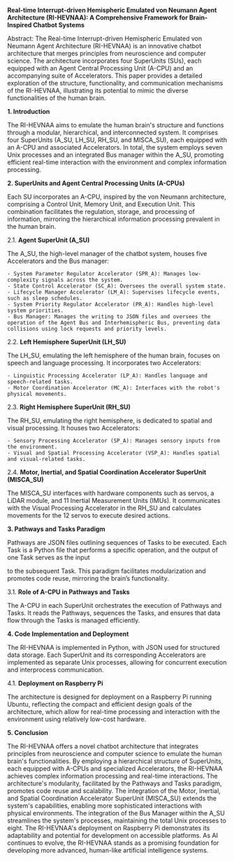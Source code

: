 **Real-time Interrupt-driven Hemispheric Emulated von Neumann Agent Architecture (RI-HEVNAA): A Comprehensive Framework for Brain-Inspired Chatbot Systems**

Abstract: The Real-time Interrupt-driven Hemispheric Emulated von Neumann Agent Architecture (RI-HEVNAA) is an innovative chatbot architecture that merges principles from neuroscience and computer science. The architecture incorporates four SuperUnits (SUs), each equipped with an Agent Central Processing Unit (A-CPU) and an accompanying suite of Accelerators. This paper provides a detailed exploration of the structure, functionality, and communication mechanisms of the RI-HEVNAA, illustrating its potential to mimic the diverse functionalities of the human brain.

**1. Introduction**

The RI-HEVNAA aims to emulate the human brain's structure and functions through a modular, hierarchical, and interconnected system. It comprises four SuperUnits (A_SU, LH_SU, RH_SU, and MISCA_SU), each equipped with an A-CPU and associated Accelerators. In total, the system employs seven Unix processes and an integrated Bus manager within the A_SU, promoting efficient real-time interaction with the environment and complex information processing.

**2. SuperUnits and Agent Central Processing Units (A-CPUs)**

Each SU incorporates an A-CPU, inspired by the von Neumann architecture, comprising a Control Unit, Memory Unit, and Execution Unit. This combination facilitates the regulation, storage, and processing of information, mirroring the hierarchical information processing prevalent in the human brain.

2.1. **Agent SuperUnit (A_SU)**

The A_SU, the high-level manager of the chatbot system, houses five Accelerators and the Bus manager:

    - System Parameter Regulator Accelerator (SPR_A): Manages low-complexity signals across the system.
    - State Control Accelerator (SC_A): Oversees the overall system state.
    - Lifecycle Manager Accelerator (LM_A): Supervises lifecycle events, such as sleep schedules.
    - System Priority Regulator Accelerator (PR_A): Handles high-level system priorities.
    - Bus Manager: Manages the writing to JSON files and oversees the operation of the Agent Bus and Interhemispheric Bus, preventing data collisions using lock requests and priority levels.

2.2. **Left Hemisphere SuperUnit (LH_SU)**

The LH_SU, emulating the left hemisphere of the human brain, focuses on speech and language processing. It incorporates two Accelerators:

    - Linguistic Processing Accelerator (LP_A): Handles language and speech-related tasks.
    - Motor Coordination Accelerator (MC_A): Interfaces with the robot's physical movements.

2.3. **Right Hemisphere SuperUnit (RH_SU)**

The RH_SU, emulating the right hemisphere, is dedicated to spatial and visual processing. It houses two Accelerators:

    - Sensory Processing Accelerator (SP_A): Manages sensory inputs from the environment.
    - Visual and Spatial Processing Accelerator (VSP_A): Handles spatial and visual-related tasks.

2.4. **Motor, Inertial, and Spatial Coordination Accelerator SuperUnit (MISCA_SU)**

The MISCA_SU interfaces with hardware components such as servos, a LiDAR module, and 11 Inertial Measurement Units (IMUs). It communicates with the Visual Processing Accelerator in the RH_SU and calculates movements for the 12 servos to execute desired actions.

**3. Pathways and Tasks Paradigm**

Pathways are JSON files outlining sequences of Tasks to be executed. Each Task is a Python file that performs a specific operation, and the output of one Task serves as the input

to the subsequent Task. This paradigm facilitates modularization and promotes code reuse, mirroring the brain’s functionality.

3.1. **Role of A-CPU in Pathways and Tasks**

The A-CPU in each SuperUnit orchestrates the execution of Pathways and Tasks. It reads the Pathways, sequences the Tasks, and ensures that data flow through the Tasks is managed efficiently.

**4. Code Implementation and Deployment**

The RI-HEVNAA is implemented in Python, with JSON used for structured data storage. Each SuperUnit and its corresponding Accelerators are implemented as separate Unix processes, allowing for concurrent execution and interprocess communication.

4.1. **Deployment on Raspberry Pi**

The architecture is designed for deployment on a Raspberry Pi running Ubuntu, reflecting the compact and efficient design goals of the architecture, which allow for real-time processing and interaction with the environment using relatively low-cost hardware.

**5. Conclusion**

The RI-HEVNAA offers a novel chatbot architecture that integrates principles from neuroscience and computer science to emulate the human brain's functionalities. By employing a hierarchical structure of SuperUnits, each equipped with A-CPUs and specialized Accelerators, the RI-HEVNAA achieves complex information processing and real-time interactions. The architecture's modularity, facilitated by the Pathways and Tasks paradigm, promotes code reuse and scalability. The integration of the Motor, Inertial, and Spatial Coordination Accelerator SuperUnit (MISCA_SU) extends the system's capabilities, enabling more sophisticated interactions with physical environments. The integration of the Bus Manager within the A_SU streamlines the system's processes, maintaining the total Unix processes to eight. The RI-HEVNAA's deployment on Raspberry Pi demonstrates its adaptability and potential for development on accessible platforms. As AI continues to evolve, the RI-HEVNAA stands as a promising foundation for developing more advanced, human-like artificial intelligence systems.
